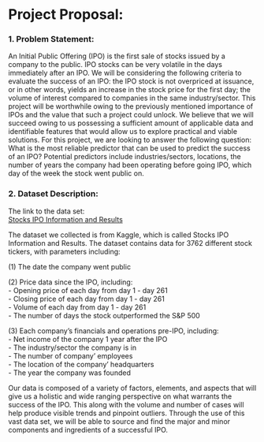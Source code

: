 # Project Proposal:
### 1. Problem Statement:
An Initial Public Offering (IPO) is the first sale of stocks issued by a company to the public. IPO stocks can be very volatile in the days immediately after an IPO. We will be considering the following criteria to evaluate the success of an IPO: the IPO stock is not overpriced at issuance, or in other words, yields an increase in the stock price for the first day; the volume of interest compared to companies in the same industry/sector. This project will be worthwhile owing to the previously mentioned importance of IPOs and the value that such a project could unlock. We believe that we will succeed owing to us possessing a sufficient amount of applicable data and identifiable features that would allow us to explore practical and viable solutions.
For this project, we are looking to answer the following question: What is the most reliable predictor that can be used to predict the success of an IPO? Potential predictors include industries/sectors, locations, the number of years the company had been operating before going IPO, which day of the week the stock went public on.
 
### 2. Dataset Description:
The link to the data set:<br/> 
       [Stocks IPO Information and Results](https://www.kaggle.com/proselotis/financial-ipo-data)<br/>  
       
The dataset we collected is from Kaggle, which is called Stocks IPO Information and Results. The dataset contains data for 3762 different stock tickers, with parameters including:<br/>

  (1) The date the company went public <br/>
  
  (2) Price data since the IPO, including: <br/>
     - Opening price of each day from day 1 - day 261 <br/>
     - Closing price of each day from day 1 - day 261 <br/>
     - Volume of each day from day 1 - day 261 <br/>
     - The number of days the stock outperformed the S&P 500 <br/>
     
  (3) Each company’s financials and operations pre-IPO, including: <br/>
     - Net income of the company 1 year after the IPO <br/>
     - The industry/sector the company is in <br/>
     - The number of company’ employees <br/>
     - The location of the company’ headquarters <br/>
     - The year the company was founded <br/>
     
Our data is composed of a variety of factors, elements, and aspects that will give us a holistic and wide ranging perspective on what warrants the success of the IPO. This along with the volume and number of cases will help produce visible trends and pinpoint outliers. Through the use of this vast data set, we will be able to source and find the major and minor components and ingredients of a successful IPO. <br/>
